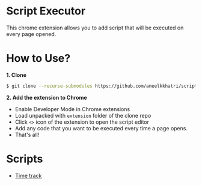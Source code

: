 # Script Executor #

This chrome extension allows you to add script that will be executed on every page opened.

# How to Use?
**1. Clone**
```bash
$ git clone --recurse-submodules https://github.com/aneelkkhatri/script-executor.git
```
**2. Add the extension to Chrome**
- Enable Developer Mode in Chrome extensions
- Load unpacked with `extension` folder of the clone repo
- Click `<>` icon of the extension to open the script editor
- Add any code that you want to be executed every time a page opens.
- That's all!

# Scripts
- [Time track](scripts/time-track-01.js)
